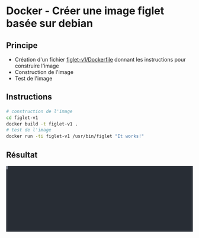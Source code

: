 # Docker - Créer une image figlet basée sur debian

## Principe

* Création d'un fichier [figlet-v1/Dockerfile](figlet-v1/Dockerfile) donnant les instructions pour construire l'image
* Construction de l'image
* Test de l'image

## Instructions

```bash
# construction de l'image
cd figlet-v1
docker build -t figlet-v1 .
# test de l'image
docker run -ti figlet-v1 /usr/bin/figlet "It works!"
```

## Résultat

![figlet-v1](figlet-v1.svg)

